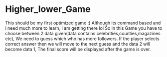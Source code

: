# Higher_lower_Game  

This should be my first optimized game :) Although its command based and i need much more to learn, i am getting there lol
So in this Game you have to choose between 2 data given(data contains celebrities,counties,magazines etc), We need to guess which who has more followers.
If the player selects correct answer then we will move to the next guess and the data 2 will become data 1, The final score will be displayed after the game is over.


